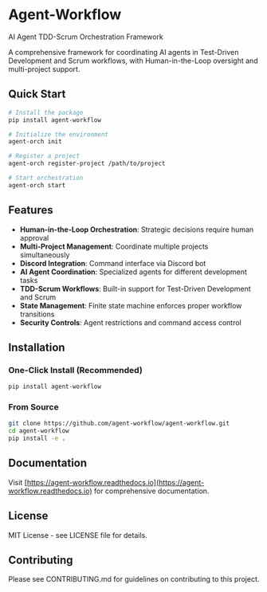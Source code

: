 # Agent-Workflow

AI Agent TDD-Scrum Orchestration Framework

A comprehensive framework for coordinating AI agents in Test-Driven Development and Scrum workflows, with Human-in-the-Loop oversight and multi-project support.

## Quick Start

```bash
# Install the package
pip install agent-workflow

# Initialize the environment  
agent-orch init

# Register a project
agent-orch register-project /path/to/project

# Start orchestration
agent-orch start
```

## Features

- **Human-in-the-Loop Orchestration**: Strategic decisions require human approval
- **Multi-Project Management**: Coordinate multiple projects simultaneously  
- **Discord Integration**: Command interface via Discord bot
- **AI Agent Coordination**: Specialized agents for different development tasks
- **TDD-Scrum Workflows**: Built-in support for Test-Driven Development and Scrum
- **State Management**: Finite state machine enforces proper workflow transitions
- **Security Controls**: Agent restrictions and command access control

## Installation

### One-Click Install (Recommended)

```bash
pip install agent-workflow
```

### From Source

```bash
git clone https://github.com/agent-workflow/agent-workflow.git
cd agent-workflow
pip install -e .
```

## Documentation

Visit [https://agent-workflow.readthedocs.io](https://agent-workflow.readthedocs.io) for comprehensive documentation.

## License

MIT License - see LICENSE file for details.

## Contributing

Please see CONTRIBUTING.md for guidelines on contributing to this project.